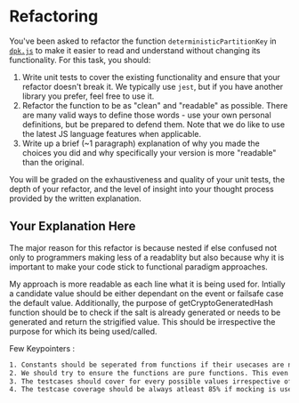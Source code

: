 # Refactoring

You've been asked to refactor the function `deterministicPartitionKey` in [`dpk.js`](dpk.js) to make it easier to read and understand without changing its functionality. For this task, you should:

1. Write unit tests to cover the existing functionality and ensure that your refactor doesn't break it. We typically use `jest`, but if you have another library you prefer, feel free to use it.
2. Refactor the function to be as "clean" and "readable" as possible. There are many valid ways to define those words - use your own personal definitions, but be prepared to defend them. Note that we do like to use the latest JS language features when applicable.
3. Write up a brief (~1 paragraph) explanation of why you made the choices you did and why specifically your version is more "readable" than the original.

You will be graded on the exhaustiveness and quality of your unit tests, the depth of your refactor, and the level of insight into your thought process provided by the written explanation.

## Your Explanation Here

The major reason for this refactor is because nested if else confused not only to programmers making less of a readablity but also because why it is important to make your code stick to functional paradigm approaches.

My approach is more readable as each line what it is being used for. Intially a candidate value should be either dependant on the event or failsafe case the default value. Additionally, the purpose of getCryptoGeneratedHash function should be to check if the salt is already generated or needs to be generated and return the strigified value. This should be irrespective the purpose for which its being used/called.

Few Keypointers :

```bash
1. Constants should be seperated from functions if their usecases are not completely limited to their functions.
2. We should try to ensure the functions are pure functions. This even helps in memoizing them later.
3. The testcases should cover for every possible values irrespective of their datatypes. 
4. The testcase coverage should be always atleast 85% if mocking is used else should achieve 100% for functions.
```